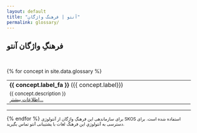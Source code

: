 ```yaml
---
layout: default
title: "آنتو | فرهنگ واژگان"
permalink: glossary/
---
```

<h2>فرهنگِ واژگان آنتو</h2>
<br />

{% for concept in site.data.glossary %}
  <table class='post-list'>
  <tr>
	<td style="width:1%; margin: 5px;"><strong>{{ concept.label_fa }}</strong> ({{ concept.label}})</td>
  </tr>
  <tr>
	<td style="border-right:solid 1px white;padding-right:5px;">
	  <small class="small">{{ concept.description }}</small>
	  <br />
	  <small class="small">
	  	<a href="{{ concept.more_info }}" class="small" target="_blank" rel="bookmark">اطلاعات بیشتر...</a>
	  </small>
	</td>
  </tr>
  </table>
  <hr />
{% endfor %}

<small class="muted">
برای سازماندهی‌ این فرهنگِ واژگان از آنتولوژی SKOS استفاده شده است. برای دسترسی به آنتولوژیِ این فرهنگ لغات با پشتیبانی آنتو تماس بگیرید.
</small>